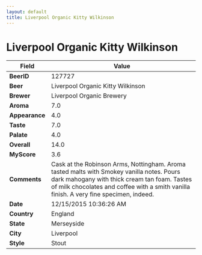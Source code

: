 ```yaml
---
layout: default
title: Liverpool Organic Kitty Wilkinson
---
```


# Liverpool Organic Kitty Wilkinson

| Field         | Value     |
|---------------|-----------|
| **BeerID** | 127727 |
| **Beer** | Liverpool Organic Kitty Wilkinson |
| **Brewer** | Liverpool Organic Brewery |
| **Aroma** | 7.0 |
| **Appearance** | 4.0 |
| **Taste** | 7.0 |
| **Palate** | 4.0 |
| **Overall** | 14.0 |
| **MyScore** | 3.6 |
| **Comments** | Cask at the Robinson Arms, Nottingham. Aroma tasted malts with Smokey vanilla notes. Pours dark mahogany with thick cream tan foam. Tastes of milk chocolates and coffee with a smith vanilla finish. A very fine specimen, indeed. |
| **Date** | 12/15/2015 10:36:26 AM |
| **Country** | England |
| **State** | Merseyside |
| **City** | Liverpool |
| **Style** | Stout |
